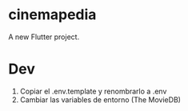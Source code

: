 # cinemapedia

A new Flutter project.

# Dev

1. Copiar el .env.template y renombrarlo a .env
2. Cambiar las variables de entorno (The MovieDB)